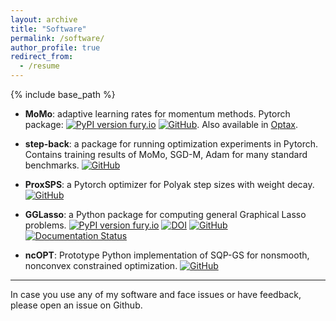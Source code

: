 ```yaml
---
layout: archive
title: "Software"
permalink: /software/
author_profile: true
redirect_from:
  - /resume
---
```


{% include base_path %}



* **MoMo**: adaptive learning rates for momentum methods. Pytorch package: [![PyPI version fury.io](https://badge.fury.io/py/momo-opt.svg)](https://pypi.python.org/pypi/momo-opt/) [![GitHub](https://badgen.net/badge/icon/github?icon=github&label)](https://github.com/fabian-sp/MoMo). Also available in [Optax](https://optax.readthedocs.io/en/latest/api/contrib.html#optax.contrib.momo).

* **step-back**: a package for running optimization experiments in Pytorch. Contains training results of MoMo, SGD-M, Adam for many standard benchmarks. [![GitHub](https://badgen.net/badge/icon/github?icon=github&label)](https://github.com/fabian-sp/step-back)

* **ProxSPS**: a Pytorch optimizer for Polyak step sizes with weight decay. [![GitHub](https://badgen.net/badge/icon/github?icon=github&label)](https://github.com/fabian-sp/ProxSPS)

* **GGLasso**: a Python package for computing general Graphical Lasso problems. [![PyPI version fury.io](https://badge.fury.io/py/gglasso.svg)](https://pypi.python.org/pypi/gglasso/) [![DOI](https://joss.theoj.org/papers/10.21105/joss.03865/status.svg)](https://doi.org/10.21105/joss.03865) [![GitHub](https://badgen.net/badge/icon/github?icon=github&label)](https://github.com/fabian-sp/GGLasso) [![Documentation Status](
https://readthedocs.org/projects/gglasso/badge/?version=latest)](http://gglasso.readthedocs.io/?badge=latest)

* **ncOPT**: Prototype Python implementation of SQP-GS for nonsmooth, nonconvex constrained optimization. [![GitHub](https://badgen.net/badge/icon/github?icon=github&label)](https://github.com/fabian-sp/ncOPT)




*********************************

In case you use any of my software and face issues or have feedback, please open an issue on Github.
